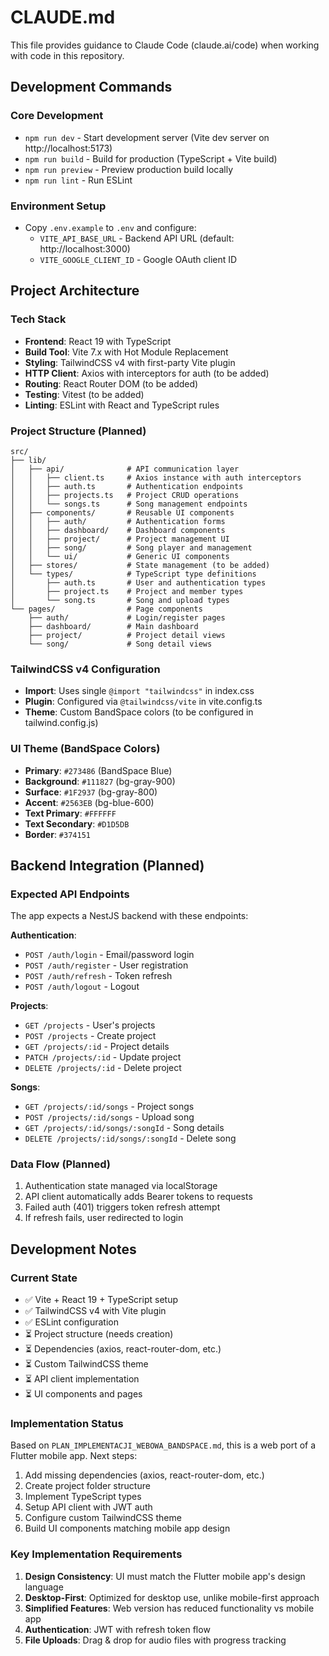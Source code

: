 # CLAUDE.md

This file provides guidance to Claude Code (claude.ai/code) when working with code in this repository.

## Development Commands

### Core Development
- `npm run dev` - Start development server (Vite dev server on http://localhost:5173)
- `npm run build` - Build for production (TypeScript + Vite build)
- `npm run preview` - Preview production build locally
- `npm run lint` - Run ESLint

### Environment Setup
- Copy `.env.example` to `.env` and configure:
  - `VITE_API_BASE_URL` - Backend API URL (default: http://localhost:3000)
  - `VITE_GOOGLE_CLIENT_ID` - Google OAuth client ID

## Project Architecture

### Tech Stack
- **Frontend**: React 19 with TypeScript
- **Build Tool**: Vite 7.x with Hot Module Replacement
- **Styling**: TailwindCSS v4 with first-party Vite plugin
- **HTTP Client**: Axios with interceptors for auth (to be added)
- **Routing**: React Router DOM (to be added)
- **Testing**: Vitest (to be added)
- **Linting**: ESLint with React and TypeScript rules

### Project Structure (Planned)
```
src/
├── lib/
│   ├── api/              # API communication layer
│   │   ├── client.ts     # Axios instance with auth interceptors
│   │   ├── auth.ts       # Authentication endpoints
│   │   ├── projects.ts   # Project CRUD operations
│   │   └── songs.ts      # Song management endpoints
│   ├── components/       # Reusable UI components
│   │   ├── auth/         # Authentication forms
│   │   ├── dashboard/    # Dashboard components
│   │   ├── project/      # Project management UI
│   │   ├── song/         # Song player and management
│   │   └── ui/           # Generic UI components
│   ├── stores/           # State management (to be added)
│   └── types/            # TypeScript type definitions
│       ├── auth.ts       # User and authentication types
│       ├── project.ts    # Project and member types
│       └── song.ts       # Song and upload types
└── pages/                # Page components
    ├── auth/             # Login/register pages
    ├── dashboard/        # Main dashboard
    ├── project/          # Project detail views
    └── song/             # Song detail views
```

### TailwindCSS v4 Configuration
- **Import**: Uses single `@import "tailwindcss"` in index.css
- **Plugin**: Configured via `@tailwindcss/vite` in vite.config.ts
- **Theme**: Custom BandSpace colors (to be configured in tailwind.config.js)

### UI Theme (BandSpace Colors)
- **Primary**: `#273486` (BandSpace Blue)
- **Background**: `#111827` (bg-gray-900)
- **Surface**: `#1F2937` (bg-gray-800)
- **Accent**: `#2563EB` (bg-blue-600)
- **Text Primary**: `#FFFFFF`
- **Text Secondary**: `#D1D5DB`
- **Border**: `#374151`

## Backend Integration (Planned)

### Expected API Endpoints
The app expects a NestJS backend with these endpoints:

**Authentication**:
- `POST /auth/login` - Email/password login
- `POST /auth/register` - User registration
- `POST /auth/refresh` - Token refresh
- `POST /auth/logout` - Logout

**Projects**:
- `GET /projects` - User's projects
- `POST /projects` - Create project
- `GET /projects/:id` - Project details
- `PATCH /projects/:id` - Update project
- `DELETE /projects/:id` - Delete project

**Songs**:
- `GET /projects/:id/songs` - Project songs
- `POST /projects/:id/songs` - Upload song
- `GET /projects/:id/songs/:songId` - Song details
- `DELETE /projects/:id/songs/:songId` - Delete song

### Data Flow (Planned)
1. Authentication state managed via localStorage
2. API client automatically adds Bearer tokens to requests
3. Failed auth (401) triggers token refresh attempt
4. If refresh fails, user redirected to login

## Development Notes

### Current State
- ✅ Vite + React 19 + TypeScript setup
- ✅ TailwindCSS v4 with Vite plugin
- ✅ ESLint configuration
- ⏳ Project structure (needs creation)
- ⏳ Dependencies (axios, react-router-dom, etc.)
- ⏳ Custom TailwindCSS theme
- ⏳ API client implementation
- ⏳ UI components and pages

### Implementation Status
Based on `PLAN_IMPLEMENTACJI_WEBOWA_BANDSPACE.md`, this is a web port of a Flutter mobile app. Next steps:
1. Add missing dependencies (axios, react-router-dom, etc.)
2. Create project folder structure
3. Implement TypeScript types
4. Setup API client with JWT auth
5. Configure custom TailwindCSS theme
6. Build UI components matching mobile app design

### Key Implementation Requirements
1. **Design Consistency**: UI must match the Flutter mobile app's design language
2. **Desktop-First**: Optimized for desktop use, unlike mobile-first approach
3. **Simplified Features**: Web version has reduced functionality vs mobile app
4. **Authentication**: JWT with refresh token flow
5. **File Uploads**: Drag & drop for audio files with progress tracking